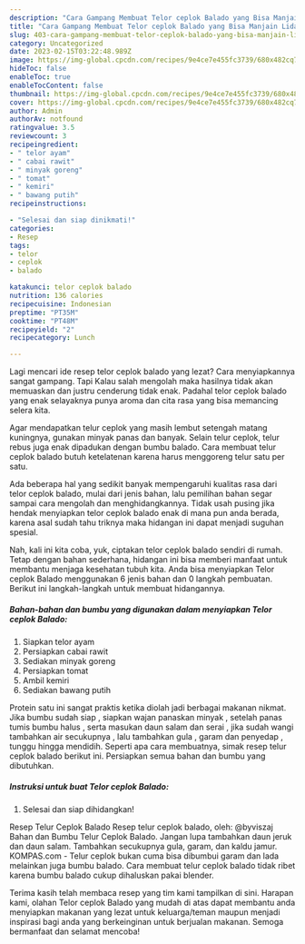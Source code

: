 ```yaml
---
description: "Cara Gampang Membuat Telor ceplok Balado yang Bisa Manjain Lidah"
title: "Cara Gampang Membuat Telor ceplok Balado yang Bisa Manjain Lidah"
slug: 403-cara-gampang-membuat-telor-ceplok-balado-yang-bisa-manjain-lidah
category: Uncategorized
date: 2023-02-15T03:22:48.989Z
image: https://img-global.cpcdn.com/recipes/9e4ce7e455fc3739/680x482cq70/telor-ceplok-balado-foto-resep-utama.jpg
hideToc: false
enableToc: true
enableTocContent: false
thumbnail: https://img-global.cpcdn.com/recipes/9e4ce7e455fc3739/680x482cq70/telor-ceplok-balado-foto-resep-utama.jpg
cover: https://img-global.cpcdn.com/recipes/9e4ce7e455fc3739/680x482cq70/telor-ceplok-balado-foto-resep-utama.jpg
author: Admin
authorAv: notfound
ratingvalue: 3.5
reviewcount: 3
recipeingredient:
- " telor ayam"
- " cabai rawit"
- " minyak goreng"
- " tomat"
- " kemiri"
- " bawang putih"
recipeinstructions:

- "Selesai dan siap dinikmati!"
categories:
- Resep
tags:
- telor
- ceplok
- balado

katakunci: telor ceplok balado 
nutrition: 136 calories
recipecuisine: Indonesian
preptime: "PT35M"
cooktime: "PT48M"
recipeyield: "2"
recipecategory: Lunch

---
```



Lagi mencari ide resep telor ceplok balado yang lezat? Cara menyiapkannya sangat gampang. Tapi Kalau salah mengolah maka hasilnya tidak akan memuaskan dan justru cenderung tidak enak. Padahal telor ceplok balado yang enak selayaknya punya aroma dan cita rasa yang bisa memancing selera kita.


Agar mendapatkan telur ceplok yang masih lembut setengah matang kuningnya, gunakan minyak panas dan banyak. Selain telur ceplok, telur rebus juga enak dipadukan dengan bumbu balado. Cara membuat telur ceplok balado butuh ketelatenan karena harus menggoreng telur satu per satu.

Ada beberapa hal yang sedikit banyak mempengaruhi kualitas rasa dari telor ceplok balado, mulai dari jenis bahan, lalu pemilihan bahan segar sampai cara mengolah dan menghidangkannya. Tidak usah pusing jika hendak menyiapkan telor ceplok balado enak di mana pun anda berada, karena asal sudah tahu triknya maka hidangan ini dapat menjadi suguhan spesial.


Nah, kali ini kita coba, yuk, ciptakan telor ceplok balado sendiri di rumah. Tetap dengan bahan sederhana, hidangan ini bisa memberi manfaat untuk membantu menjaga kesehatan tubuh kita. Anda bisa menyiapkan Telor ceplok Balado menggunakan 6 jenis bahan dan 0 langkah pembuatan. Berikut ini langkah-langkah untuk membuat hidangannya.

<!--inarticleads1-->

##### Bahan-bahan dan bumbu yang digunakan dalam menyiapkan Telor ceplok Balado:

1. Siapkan  telor ayam
1. Persiapkan  cabai rawit
1. Sediakan  minyak goreng
1. Persiapkan  tomat
1. Ambil  kemiri
1. Sediakan  bawang putih


Protein satu ini sangat praktis ketika diolah jadi berbagai makanan nikmat. Jika bumbu sudah siap , siapkan wajan panaskan minyak , setelah panas tumis bumbu halus , serta masukan daun salam dan serai , jika sudah wangi tambahkan air secukupnya , lalu tambahkan gula , garam dan penyedap , tunggu hingga mendidih. Seperti apa cara membuatnya, simak resep telur ceplok balado berikut ini. Persiapkan semua bahan dan bumbu yang dibutuhkan. 

<!--inarticleads2-->

##### Instruksi untuk buat Telor ceplok Balado:


1. Selesai dan siap dihidangkan!

Resep Telur Ceplok Balado Resep telur ceplok balado, oleh: @byviszaj Bahan dan Bumbu Telur Ceplok Balado. Jangan lupa tambahkan daun jeruk dan daun salam. Tambahkan secukupnya gula, garam, dan kaldu jamur. KOMPAS.com - Telur ceplok bukan cuma bisa dibumbui garam dan lada melainkan juga bumbu balado. Cara membuat telur ceplok balado tidak ribet karena bumbu balado cukup dihaluskan pakai blender. 

Terima kasih telah membaca resep yang tim kami tampilkan di sini. Harapan kami, olahan Telor ceplok Balado yang mudah di atas dapat membantu anda menyiapkan makanan yang lezat untuk keluarga/teman maupun menjadi inspirasi bagi anda yang berkeinginan untuk berjualan makanan. Semoga bermanfaat dan selamat mencoba!
